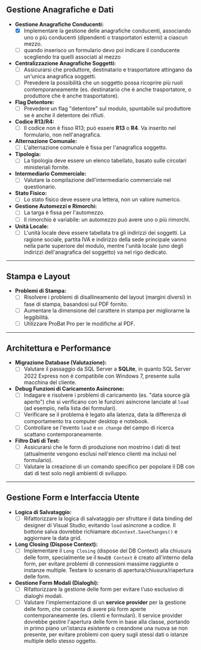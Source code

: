 ﻿## Gestione Anagrafiche e Dati

* **Gestione Anagrafiche Conducenti:**
    * [x] Implementare la gestione delle anagrafiche conducenti, associando uno o più conducenti (dipendenti o trasportatori esterni) a ciascun mezzo.
    * [ ] quando inserisco un formulario devo poi indicare il conducente scegliendo tra quelli associati al mezzo
* **Centralizzazione Anagrafiche Soggetti:**
    * [ ] Assicurarsi che produttore, destinatario e trasportatore attingano da un'unica anagrafica soggetti.
    * [ ] Prevedere la possibilità che un soggetto possa ricoprire più ruoli contemporaneamente (es. destinatario che è anche trasportatore, o produttore che è anche trasportatore).
* **Flag Detentore:**
    * [ ] Prevedere un flag "detentore" sul modulo, spuntabile sul produttore se è anche il detentore dei rifiuti.
* **Codice R13/R4:**
    * [ ] Il codice non è fisso R13; può essere **R13** o **R4**. Va inserito nel formulario, non nell'anagrafica.
* **Alternazione Comunale:**
    * [ ] L'alternazione comunale è fissa per l'anagrafica soggetto.
* **Tipologia:**
    * [ ] La tipologia deve essere un elenco tabellato, basato sulle circolari ministeriali fornite.
* **Intermediario Commerciale:**
    * [ ] Valutare la compilazione dell'intermediario commerciale nel questionario.
* **Stato Fisico:**
    * [ ] Lo stato fisico deve essere una lettera, non un valore numerico.
* **Gestione Automezzi e Rimorchi:**
    * [ ] La targa è fissa per l'automezzo.
    * [ ] Il rimorchio è variabile: un automezzo può avere uno o più rimorchi.
* **Unità Locale:**
    * [ ] L'unità locale deve essere tabellata tra gli indirizzi dei soggetti. La ragione sociale, partita IVA e indirizzo della sede principale vanno nella parte superiore del modulo, mentre l'unità locale (uno degli indirizzi dell'anagrafica del soggetto) va nel rigo dedicato.

---

## Stampa e Layout

* **Problemi di Stampa:**
    * [ ] Risolvere i problemi di disallineamento del layout (margini diversi) in fase di stampa, basandosi sul PDF fornito.
    * [ ] Aumentare la dimensione del carattere in stampa per migliorarne la leggibilità.
    * [ ] Utilizzare ProBat Pro per le modifiche al PDF.

---

## Architettura e Performance

* **Migrazione Database (Valutazione):**
    * [ ] Valutare il passaggio da SQL Server a **SQLite**, in quanto SQL Server 2022 Express non è compatibile con Windows 7, presente sulla macchina del cliente.
* **Debug Funzioni di Caricamento Asincrone:**
    * [ ] Indagare e risolvere i problemi di caricamento (es. "data source già aperto") che si verificano con le funzioni asincrone lanciate al `load` (ad esempio, nella lista dei formulari).
    * [ ] Verificare se il problema è legato alla latenza, data la differenza di comportamento tra computer desktop e notebook.
    * [ ] Controllare se l'evento `load` e `on change` del campo di ricerca scattano contemporaneamente.
* **Filtro Dati di Test:**
    * [ ] Assicurarsi che le form di produzione non mostrino i dati di test (attualmente vengono esclusi nell'elenco clienti ma inclusi nel formulario).
    * [ ] Valutare la creazione di un comando specifico per popolare il DB con dati di test solo negli ambienti di sviluppo.

---

## Gestione Form e Interfaccia Utente

* **Logica di Salvataggio:**
    * [ ] Rifattorizzare la logica di salvataggio per sfruttare il data binding del designer di Visual Studio, evitando `load` asincrone a codice. Il bottone salva dovrebbe richiamare `dbContext.SaveChanges()` e aggiornare la data grid.
* **Long Closing (Dispose Context):**
    * [ ] Implementare il `Long Closing` (dispose del DB Context) alla chiusura delle form, specialmente se il `NewDB Context` è creato all'interno della form, per evitare problemi di connessioni massime raggiunte o instanze multiple. Testare lo scenario di apertura/chiusura/riapertura delle form.
* **Gestione Form Modali (Dialoghi):**
    * [ ] Rifattorizzare la gestione delle form per evitare l'uso esclusivo di dialoghi modali.
    * [ ] Valutare l'implementazione di un **service provider** per la gestione delle form, che consenta di avere più form aperte contemporaneamente (es. clienti e formulari). Il service provider dovrebbe gestire l'apertura delle form in base alla classe, portando in primo piano un'istanza esistente o creandone una nuova se non presente, per evitare problemi con query sugli stessi dati o istanze multiple dello stesso oggetto.
